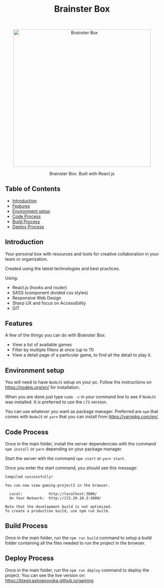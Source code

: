 <h1 align="center">Brainster Box </h1> <br>
<p align="center">
  <a href="https://blagicastojanovska.github.io/gaming">
    <img alt="Brainster Box" title="Brainster Box" src="https://masit.org.mk/wp-content/uploads/2019/10/brainster.png" width="450">
  </a>
</p>
<p align="center">Brainster Box. Built with React.js</p>

## Table of Contents

- [Introduction](#introduction)
- [Features](#features)
- [Environment setup](#environment-setup)
- [Code Process](#code-process)
- [Build Process](#build-process)
- [Deploy Process](#deploy-process)

## Introduction

Your personal box with resources and tools for creative collaboration in your team or organization.

Created using the latest technologies and best practices.

Using:
* React.js (hooks and router)
* SASS (component divided css styles)
* Responsive Web Design
* Sharp UX and focus on Accessibility
* GIT

## Features

A few of the things you can do with Brainster Box:
* View a list of available games
* Filter by multiple filters at once (up to 11)
* View a detail page of a particular game, to find all the detail to play it.

## Environment setup
You will need to have `NodeJS` setup on your pc. Follow the instructions on https://nodejs.org/en/ for installation.

When you are done just type `node -v` in your command line to see if `NodeJS` was installed. It is preferred to use the `LTS`
version.

You can use whatever you want as package manager. Preferred are `npm` that comes with `NodeJS` or `yarn` that you can install from https://yarnpkg.com/en/.

## Code Process
Once in the main folder, install the server dependencies with the command `npm install` or `yarn` depending on your package manager.

Start the server with the command `npm start` or `yarn start`.

Once you enter the start command, you should see this message:

````
Compiled successfully!

You can now view gaming-project3 in the browser.

  Local:            http://localhost:3000/
  On Your Network:  http://172.20.10.3:3000/

Note that the development build is not optimized.
To create a production build, use npm run build.
````

## Build Process
Once in the main folder, run the `npm run build` command to setup a build folder containing all the files needed to run the project in the browser.

## Deploy Process
Once in the main folder, run the `npm run deploy` command to deploy the project. You can see the live version on: https://blagicastojanovska.github.io/gaming